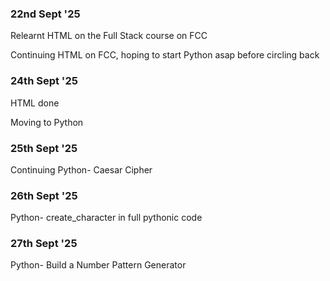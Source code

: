 ### 22nd Sept '25

Relearnt HTML on the Full Stack course on FCC

Continuing HTML on FCC, hoping to start Python asap before circling back

### 24th Sept '25

HTML done

Moving to Python

### 25th Sept '25

Continuing Python- Caesar Cipher

### 26th Sept '25

Python- create_character in full pythonic code

### 27th Sept '25

Python- Build a Number Pattern Generator
